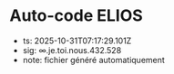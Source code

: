 # Auto-code ELIOS
- ts: 2025-10-31T07:17:29.101Z
- sig: ∞.je.toi.nous.432.528
- note: fichier généré automatiquement
